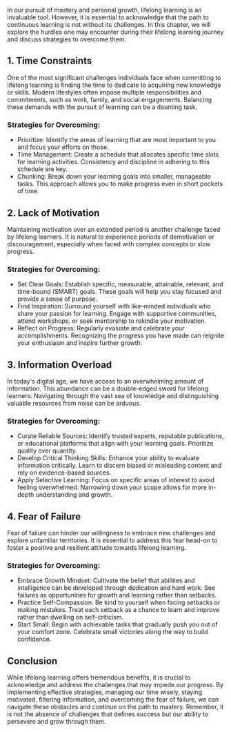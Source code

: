 
In our pursuit of mastery and personal growth, lifelong learning is an invaluable tool. However, it is essential to acknowledge that the path to continuous learning is not without its challenges. In this chapter, we will explore the hurdles one may encounter during their lifelong learning journey and discuss strategies to overcome them.

1\. Time Constraints
-------------------

One of the most significant challenges individuals face when committing to lifelong learning is finding the time to dedicate to acquiring new knowledge or skills. Modern lifestyles often impose multiple responsibilities and commitments, such as work, family, and social engagements. Balancing these demands with the pursuit of learning can be a daunting task.

### Strategies for Overcoming:

* Prioritize: Identify the areas of learning that are most important to you and focus your efforts on those.
* Time Management: Create a schedule that allocates specific time slots for learning activities. Consistency and discipline in adhering to this schedule are key.
* Chunking: Break down your learning goals into smaller, manageable tasks. This approach allows you to make progress even in short pockets of time.

2\. Lack of Motivation
---------------------

Maintaining motivation over an extended period is another challenge faced by lifelong learners. It is natural to experience periods of demotivation or discouragement, especially when faced with complex concepts or slow progress.

### Strategies for Overcoming:

* Set Clear Goals: Establish specific, measurable, attainable, relevant, and time-bound (SMART) goals. These goals will help you stay focused and provide a sense of purpose.
* Find Inspiration: Surround yourself with like-minded individuals who share your passion for learning. Engage with supportive communities, attend workshops, or seek mentorship to rekindle your motivation.
* Reflect on Progress: Regularly evaluate and celebrate your accomplishments. Recognizing the progress you have made can reignite your enthusiasm and inspire further growth.

3\. Information Overload
-----------------------

In today's digital age, we have access to an overwhelming amount of information. This abundance can be a double-edged sword for lifelong learners. Navigating through the vast sea of knowledge and distinguishing valuable resources from noise can be arduous.

### Strategies for Overcoming:

* Curate Reliable Sources: Identify trusted experts, reputable publications, or educational platforms that align with your learning goals. Prioritize quality over quantity.
* Develop Critical Thinking Skills: Enhance your ability to evaluate information critically. Learn to discern biased or misleading content and rely on evidence-based sources.
* Apply Selective Learning: Focus on specific areas of interest to avoid feeling overwhelmed. Narrowing down your scope allows for more in-depth understanding and growth.

4\. Fear of Failure
------------------

Fear of failure can hinder our willingness to embrace new challenges and explore unfamiliar territories. It is essential to address this fear head-on to foster a positive and resilient attitude towards lifelong learning.

### Strategies for Overcoming:

* Embrace Growth Mindset: Cultivate the belief that abilities and intelligence can be developed through dedication and hard work. See failures as opportunities for growth and learning rather than setbacks.
* Practice Self-Compassion: Be kind to yourself when facing setbacks or making mistakes. Treat each setback as a chance to learn and improve rather than dwelling on self-criticism.
* Start Small: Begin with achievable tasks that gradually push you out of your comfort zone. Celebrate small victories along the way to build confidence.

Conclusion
----------

While lifelong learning offers tremendous benefits, it is crucial to acknowledge and address the challenges that may impede our progress. By implementing effective strategies, managing our time wisely, staying motivated, filtering information, and overcoming the fear of failure, we can navigate these obstacles and continue on the path to mastery. Remember, it is not the absence of challenges that defines success but our ability to persevere and grow through them.
